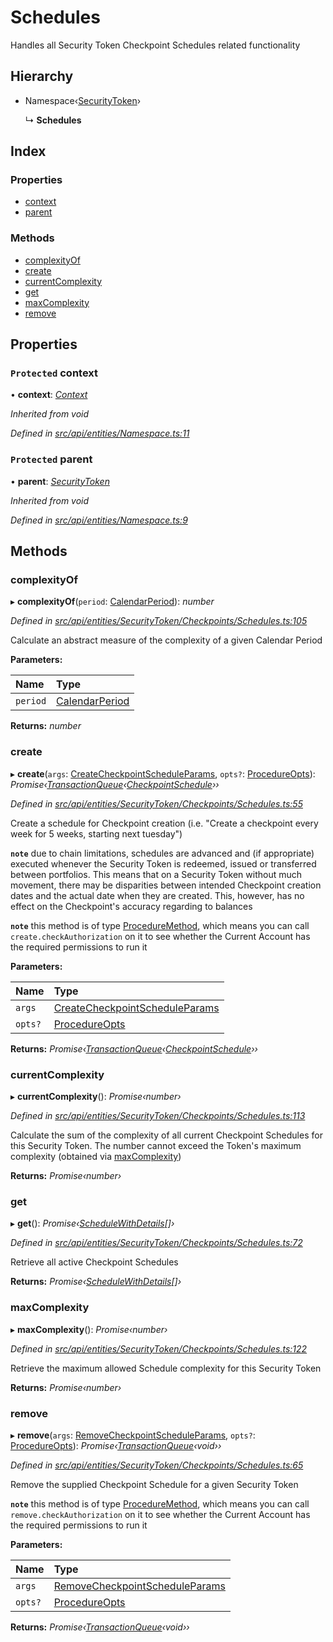 # Schedules

Handles all Security Token Checkpoint Schedules related functionality

## Hierarchy

* Namespace‹[SecurityToken](securitytoken.md)›

  ↳ **Schedules**

## Index

### Properties

* [context](schedules.md#protected-context)
* [parent](schedules.md#protected-parent)

### Methods

* [complexityOf](schedules.md#complexityof)
* [create](schedules.md#create)
* [currentComplexity](schedules.md#currentcomplexity)
* [get](schedules.md#get)
* [maxComplexity](schedules.md#maxcomplexity)
* [remove](schedules.md#remove)

## Properties

### `Protected` context

• **context**: [_Context_](context.md)

_Inherited from void_

_Defined in_ [_src/api/entities/Namespace.ts:11_](https://github.com/PolymathNetwork/polymesh-sdk/blob/7362b318/src/api/entities/Namespace.ts#L11)

### `Protected` parent

• **parent**: [_SecurityToken_](securitytoken.md)

_Inherited from void_

_Defined in_ [_src/api/entities/Namespace.ts:9_](https://github.com/PolymathNetwork/polymesh-sdk/blob/7362b318/src/api/entities/Namespace.ts#L9)

## Methods

### complexityOf

▸ **complexityOf**\(`period`: [CalendarPeriod](../interfaces/calendarperiod.md)\): _number_

_Defined in_ [_src/api/entities/SecurityToken/Checkpoints/Schedules.ts:105_](https://github.com/PolymathNetwork/polymesh-sdk/blob/7362b318/src/api/entities/SecurityToken/Checkpoints/Schedules.ts#L105)

Calculate an abstract measure of the complexity of a given Calendar Period

**Parameters:**

| Name | Type |
| :--- | :--- |
| `period` | [CalendarPeriod](../interfaces/calendarperiod.md) |

**Returns:** _number_

### create

▸ **create**\(`args`: [CreateCheckpointScheduleParams](../interfaces/createcheckpointscheduleparams.md), `opts?`: [ProcedureOpts](../interfaces/procedureopts.md)\): _Promise‹_[_TransactionQueue_](transactionqueue.md)_‹_[_CheckpointSchedule_](checkpointschedule.md)_››_

_Defined in_ [_src/api/entities/SecurityToken/Checkpoints/Schedules.ts:55_](https://github.com/PolymathNetwork/polymesh-sdk/blob/7362b318/src/api/entities/SecurityToken/Checkpoints/Schedules.ts#L55)

Create a schedule for Checkpoint creation \(i.e. "Create a checkpoint every week for 5 weeks, starting next tuesday"\)

**`note`** due to chain limitations, schedules are advanced and \(if appropriate\) executed whenever the Security Token is redeemed, issued or transferred between portfolios. This means that on a Security Token without much movement, there may be disparities between intended Checkpoint creation dates and the actual date when they are created. This, however, has no effect on the Checkpoint's accuracy regarding to balances

**`note`** this method is of type [ProcedureMethod](../interfaces/proceduremethod.md), which means you can call `create.checkAuthorization` on it to see whether the Current Account has the required permissions to run it

**Parameters:**

| Name | Type |
| :--- | :--- |
| `args` | [CreateCheckpointScheduleParams](../interfaces/createcheckpointscheduleparams.md) |
| `opts?` | [ProcedureOpts](../interfaces/procedureopts.md) |

**Returns:** _Promise‹_[_TransactionQueue_](transactionqueue.md)_‹_[_CheckpointSchedule_](checkpointschedule.md)_››_

### currentComplexity

▸ **currentComplexity**\(\): _Promise‹number›_

_Defined in_ [_src/api/entities/SecurityToken/Checkpoints/Schedules.ts:113_](https://github.com/PolymathNetwork/polymesh-sdk/blob/7362b318/src/api/entities/SecurityToken/Checkpoints/Schedules.ts#L113)

Calculate the sum of the complexity of all current Checkpoint Schedules for this Security Token. The number cannot exceed the Token's maximum complexity \(obtained via [maxComplexity](schedules.md#maxcomplexity)\)

**Returns:** _Promise‹number›_

### get

▸ **get**\(\): _Promise‹_[_ScheduleWithDetails_](../interfaces/schedulewithdetails.md)_\[\]›_

_Defined in_ [_src/api/entities/SecurityToken/Checkpoints/Schedules.ts:72_](https://github.com/PolymathNetwork/polymesh-sdk/blob/7362b318/src/api/entities/SecurityToken/Checkpoints/Schedules.ts#L72)

Retrieve all active Checkpoint Schedules

**Returns:** _Promise‹_[_ScheduleWithDetails_](../interfaces/schedulewithdetails.md)_\[\]›_

### maxComplexity

▸ **maxComplexity**\(\): _Promise‹number›_

_Defined in_ [_src/api/entities/SecurityToken/Checkpoints/Schedules.ts:122_](https://github.com/PolymathNetwork/polymesh-sdk/blob/7362b318/src/api/entities/SecurityToken/Checkpoints/Schedules.ts#L122)

Retrieve the maximum allowed Schedule complexity for this Security Token

**Returns:** _Promise‹number›_

### remove

▸ **remove**\(`args`: [RemoveCheckpointScheduleParams](../interfaces/removecheckpointscheduleparams.md), `opts?`: [ProcedureOpts](../interfaces/procedureopts.md)\): _Promise‹_[_TransactionQueue_](transactionqueue.md)_‹void››_

_Defined in_ [_src/api/entities/SecurityToken/Checkpoints/Schedules.ts:65_](https://github.com/PolymathNetwork/polymesh-sdk/blob/7362b318/src/api/entities/SecurityToken/Checkpoints/Schedules.ts#L65)

Remove the supplied Checkpoint Schedule for a given Security Token

**`note`** this method is of type [ProcedureMethod](../interfaces/proceduremethod.md), which means you can call `remove.checkAuthorization` on it to see whether the Current Account has the required permissions to run it

**Parameters:**

| Name | Type |
| :--- | :--- |
| `args` | [RemoveCheckpointScheduleParams](../interfaces/removecheckpointscheduleparams.md) |
| `opts?` | [ProcedureOpts](../interfaces/procedureopts.md) |

**Returns:** _Promise‹_[_TransactionQueue_](transactionqueue.md)_‹void››_

